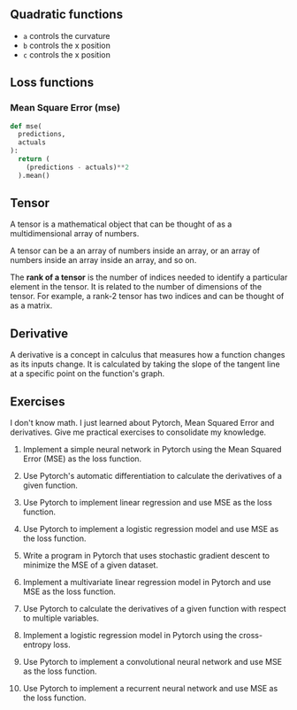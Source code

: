 ## Quadratic functions

- `a` controls the curvature
- `b` controls the x position
- `c` controls the x position

## Loss functions

### Mean Square Error (mse)

```python
def mse(
  predictions,
  actuals
):
  return (
    (predictions - actuals)**2
  ).mean()
```

## Tensor

A tensor is a mathematical object that can be thought of as a multidimensional array of numbers.

A tensor can be a an array of numbers inside an array, or an array of numbers inside an array inside an array, and so on.

The **rank of a tensor** is the number of indices needed to identify a particular element in the tensor. It is related to the number of dimensions of the tensor. For example, a rank-2 tensor has two indices and can be thought of as a matrix.

## Derivative

A derivative is a concept in calculus that measures how a function changes as its inputs change. It is calculated by taking the slope of the tangent line at a specific point on the function's graph.


## Exercises

I don't know math. I just learned about Pytorch, Mean Squared Error and derivatives. Give me practical exercises to consolidate my knowledge.

1. Implement a simple neural network in Pytorch using the Mean Squared Error (MSE) as the loss function.

2. Use Pytorch's automatic differentiation to calculate the derivatives of a given function.

3. Use Pytorch to implement linear regression and use MSE as the loss function.

4. Use Pytorch to implement a logistic regression model and use MSE as the loss function.

5. Write a program in Pytorch that uses stochastic gradient descent to minimize the MSE of a given dataset.

6. Implement a multivariate linear regression model in Pytorch and use MSE as the loss function.

7. Use Pytorch to calculate the derivatives of a given function with respect to multiple variables.

8. Implement a logistic regression model in Pytorch using the cross-entropy loss.

9. Use Pytorch to implement a convolutional neural network and use MSE as the loss function.

10. Use Pytorch to implement a recurrent neural network and use MSE as the loss function.